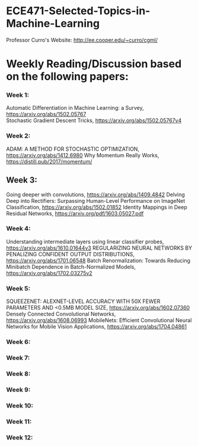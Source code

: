 # ECE471-Selected-Topics-in-Machine-Learning
Professor Curro's Website: http://ee.cooper.edu/~curro/cgml/


# Weekly Reading/Discussion based on the following papers:
### Week 1:
Automatic Differentiation in Machine Learning: a Survey, https://arxiv.org/abs/1502.05767 \
Stochastic Gradient Descent Tricks, https://arxiv.org/abs/1502.05767v4
### Week 2:
ADAM: A METHOD FOR STOCHASTIC OPTIMIZATION, https://arxiv.org/abs/1412.6980
Why Momentum Really Works, https://distill.pub/2017/momentum/
## Week 3:
Going deeper with convolutions, https://arxiv.org/abs/1409.4842
Delving Deep into Rectifiers: Surpassing Human-Level Performance on ImageNet Classification, https://arxiv.org/abs/1502.01852
Identity Mappings in Deep Residual Networks, https://arxiv.org/pdf/1603.05027.pdf
### Week 4:
Understanding intermediate layers using linear classifier probes, https://arxiv.org/abs/1610.01644v3
REGULARIZING NEURAL NETWORKS BY PENALIZING CONFIDENT OUTPUT DISTRIBUTIONS, https://arxiv.org/abs/1701.06548
Batch Renormalization: Towards Reducing Minibatch Dependence in Batch-Normalized Models, https://arxiv.org/abs/1702.03275v2
### Week 5:
SQUEEZENET: ALEXNET-LEVEL ACCURACY WITH 50X FEWER PARAMETERS AND <0.5MB MODEL SIZE, https://arxiv.org/abs/1602.07360
Densely Connected Convolutional Networks, https://arxiv.org/abs/1608.06993
MobileNets: Efficient Convolutional Neural Networks for Mobile Vision Applications, https://arxiv.org/abs/1704.04861
### Week 6:

### Week 7:

### Week 8:

### Week 9:

### Week 10:

### Week 11:

### Week 12:
